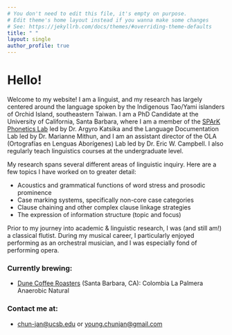 ```yaml
---
# You don't need to edit this file, it's empty on purpose.
# Edit theme's home layout instead if you wanna make some changes
# See: https://jekyllrb.com/docs/themes/#overriding-theme-defaults
title: " "
layout: single
author_profile: true
---
```


# Hello!

Welcome to my website! I am a linguist, and my research has largely centered around the language spoken by the Indigenous Tao/Yami islanders of Orchid Island, southeastern Taiwan. I am a PhD Candidate at the University of California, Santa Barbara, where I am a member of the [SPArK Phonetics Lab](https://www.ucsb-spark.com/) led by Dr. Argyro Katsika and the Language Documentation Lab led by Dr. Marianne Mithun, and I am an assistant director of the OLA (Ortografías en Lenguas Aborígenes) Lab led by Dr. Eric W. Campbell. I also regularly teach linguistics courses at the undergraduate level.

My research spans several different areas of linguistic inquiry. Here are a few topics I have worked on to greater detail:
- Acoustics and grammatical functions of word stress and prosodic prominence
- Case marking systems, specifically non-core case categories
- Clause chaining and other complex clause linkage strategies
- The expression of information structure (topic and focus)

Prior to my journey into academic & linguistic research, I was (and still am!) a classical flutist. During my musical career, I particularly enjoyed performing as an orchestral musician, and I was especially fond of performing opera.

### Currently brewing:
- [Dune Coffee Roasters](https://www.dunecoffee.com/) (Santa Barbara, CA): Colombia La Palmera Anaerobic Natural

### Contact me at:
- <chun-jan@ucsb.edu> or <young.chunjan@gmail.com>
